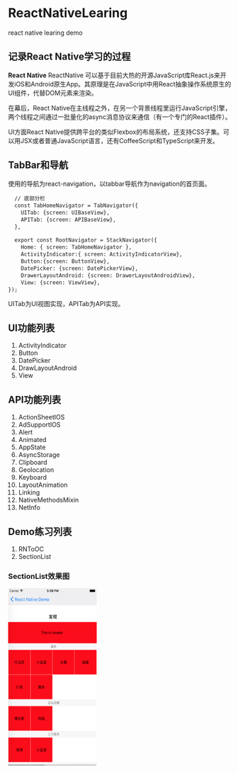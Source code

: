 # ReactNativeLearing
react native learing demo

## 记录React Native学习的过程

**React Native** ReactNative 可以基于目前大热的开源JavaScript库React.js来开发iOS和Android原生App。其原理是在JavaScript中用React抽象操作系统原生的UI组件，代替DOM元素来渲染。

在幕后，React Native在主线程之外，在另一个背景线程里运行JavaScript引擎，两个线程之间通过一批量化的async消息协议来通信（有一个专门的React插件）。

UI方面React Native提供跨平台的类似Flexbox的布局系统，还支持CSS子集。可以用JSX或者普通JavaScript语言，还有CoffeeScript和TypeScript来开发。

## TabBar和导航
使用的导航为react-navigation，以tabbar导航作为navigation的首页面。

```
  // 底部分栏
  const TabHomeNavigator = TabNavigator({
    UITab: {screen: UIBaseView},
    APITab: {screen: APIBaseView},
  },
```

```
  export const RootNavigator = StackNavigator({
    Home: { screen: TabHomeNavigator },
    ActivityIndicator:{ screen: ActivityIndicatorView},
    Button:{screen: ButtonView},
    DatePicker: {screen: DatePickerView},
    DrawerLayoutAndroid: {screen: DrawerLayoutAndroidView},
    View: {screen: ViewView},
});
```
UITab为UI视图实现，APITab为API实现。

## UI功能列表

1. ActivityIndicator
2. Button
3. DatePicker
4. DrawLayoutAndroid
5. View


## API功能列表
1. ActionSheetIOS
2. AdSupportIOS
3. Alert
4. Animated
5. AppState
6. AsyncStorage
7. Clipboard
8. Geolocation
9. Keyboard
10. LayoutAnimation
11. Linking
12. NativeMethodsMixin
13. NetInfo


## Demo练习列表
1. RNToOC
2. SectionList

### SectionList效果图

<img src="https://github.com/MisterZhouZhou/ReactNativeLearing/blob/master/show/Demo-SectionList.png" width=200 height=400 />

